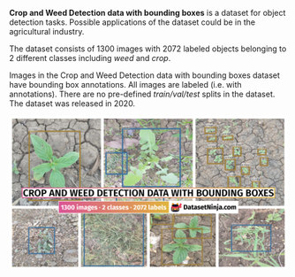**Crop and Weed Detection data with bounding boxes** is a dataset for object detection tasks. Possible applications of the dataset could be in the agricultural industry. 

The dataset consists of 1300 images with 2072 labeled objects belonging to 2 different classes including *weed* and *crop*.

Images in the Crop and Weed Detection data with bounding boxes dataset have bounding box annotations. All images are labeled (i.e. with annotations). There are no pre-defined <i>train/val/test</i> splits in the dataset. The dataset was released in 2020.

<img src="https://github.com/dataset-ninja/crop-weed-detection/raw/main/visualizations/poster.png">
